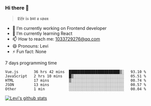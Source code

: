 ### Hi there 👋

> 𝕷𝖎𝖋𝖊 𝖎𝖘 𝖇𝖚𝖙 𝖆 𝖘𝖕𝖆𝖓

- 🔭 I’m currently working on Frontend developer
- 🌱 I’m currently learning React
- 📫 How to reach me: 1033729276@qq.com
- 😄 Pronouns: Levi
- ⚡ Fun fact: None


7 days programming time



<!--START_SECTION:waka-->
```text
Vue.js       36 hrs 42 mins  ███████████████████████▒░   93.10 % 
JavaScript   2 hrs 10 mins   █▒░░░░░░░░░░░░░░░░░░░░░░░   05.51 % 
HTML         17 mins         ▒░░░░░░░░░░░░░░░░░░░░░░░░   00.74 % 
JSON         13 mins         ░░░░░░░░░░░░░░░░░░░░░░░░░   00.57 % 
Other        1 min           ░░░░░░░░░░░░░░░░░░░░░░░░░   00.04 % 
```
<!--END_SECTION:waka-->


[![Levi's github stats](https://github-readme-stats.vercel.app/api?username=chaossssss)](https://github.com/anuraghazra/github-readme-stats)
